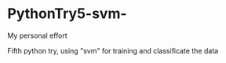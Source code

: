# PythonTry5-svm-

My personal effort

Fifth python try, using "svm" for training and classificate the data
